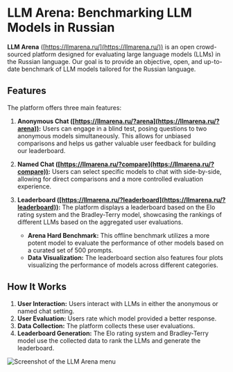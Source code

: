 # LLM Arena: Benchmarking LLM Models in Russian

**LLM Arena** ([https://llmarena.ru/](https://llmarena.ru/)) is an open crowd-sourced platform designed for evaluating large language models (LLMs) in the Russian language. Our goal is to provide an objective, open, and up-to-date benchmark of LLM models tailored for the Russian language.

## Features

The platform offers three main features:

1. **Anonymous Chat ([https://llmarena.ru/?arena](https://llmarena.ru/?arena)):** Users can engage in a blind test, posing questions to two anonymous models simultaneously. This allows for unbiased comparisons and helps us gather valuable user feedback for building our leaderboard.
2. **Named Chat ([https://llmarena.ru/?compare](https://llmarena.ru/?compare)):** Users can select specific models to chat with side-by-side, allowing for direct comparisons and a more controlled evaluation experience.
3. **Leaderboard ([https://llmarena.ru/?leaderboard](https://llmarena.ru/?leaderboard)):** The platform displays a leaderboard based on the Elo rating system and the Bradley-Terry model, showcasing the rankings of different LLMs based on the aggregated user evaluations.

   - **Arena Hard Benchmark:** This offline benchmark utilizes a more potent model to evaluate the performance of other models based on a curated set of 500 prompts.
   - **Data Visualization:** The leaderboard section also features four plots visualizing the performance of models across different categories.

## How It Works

1. **User Interaction:** Users interact with LLMs in either the anonymous or named chat setting.
2. **User Evaluation:** Users rate which model provided a better response.
3. **Data Collection:** The platform collects these user evaluations.
4. **Leaderboard Generation:** The Elo rating system and Bradley-Terry model use the collected data to rank the LLMs and generate the leaderboard.

![Screenshot of the LLM Arena menu](https://storage.yandexcloud.net/llmarena/arena_screenshot.png) 
